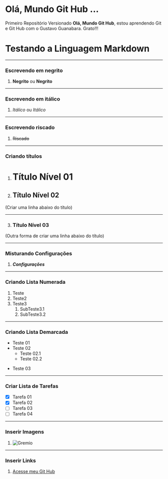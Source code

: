 # Olá, Mundo Git Hub ...
Primeiro Repositório Versionado
**Olá, Mundo Git Hub**, estou aprendendo Git e Git Hub com o Gustavo Guanabara. Grato!!!
 
# **Testando a Linguagem Markdown**
***
 
### Escrevendo em negrito
1. **Negrito** ou __Negrito__
***
### Escrevendo em itálico
1. *Itálico* ou _Itálico_
***
### Escrevendo riscado
1. ~~Riscado~~
***
### Criando títulos
1. # Título Nível 01
2. ## Título Nível 02
(Criar uma linha abaixo do título)
___
3. ### Título Nível 03 
(Outra forma de criar uma linha abaixo do título)
***
### Misturando Configurações
1. **_Configurações_**
***
### Criando Lista Numerada
1. Teste
2. Teste2
3. Teste3
   1. SubTeste3.1
   2. SubTeste3.2
***
### Criando Lista Demarcada
- Teste 01
- Teste 02
   * Teste 02.1
   * Teste 02.2
* Teste 03   
***
### Criar Lista de Tarefas
- [x] Tarefa 01
- [x] Tarefa 02
- [ ] Tarefa 03
- [ ] Tarefa 04
***
### Inserir Imagens
1. ![Gremio](https://user-images.githubusercontent.com/128000302/230811812-4d5075a8-cd4e-4d70-83a0-d430d0ee8468.PNG)
***
### Inserir Links
1. [Acesse meu Git Hub](https://github.com/AndersonDutra7/)
